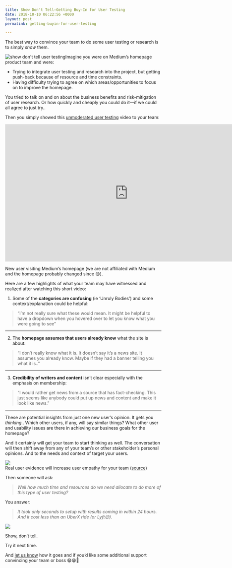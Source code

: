 ```yaml
---
title: Show Don't Tell—Getting Buy-In for User Testing
date: 2018-10-10 06:22:56 +0000
layout: post
permalink: getting-buyin-for-user-testing

---
```

The best way to convince your team to do some user testing or research is to simply _show_ them.

![show don't tell user testing](https://cdn-images-1.medium.com/max/1600/0*aXN2jbTBWj5uHPnH "Show don't tell user testing")Imagine you were on Medium’s homepage product team and were:

* Trying to integrate user testing and research into the project, but getting push-back because of resource and time constraints.
* Having difficulty trying to agree on which areas/opportunities to focus on to improve the homepage.

You tried to talk on and on about the business benefits and risk-mitigation of user research. Or how quickly and cheaply you could do it—if we could all agree to just try..

Then you simply showed this [unmoderated user testing](https://blog.userlook.co/remote-user-testing-for-mobile-apps) video to your team:

<iframe frameborder="0" scrolling="no" marginheight="0" marginwidth="0"width="788.54" height="443" type="text/html" src="https://www.youtube.com/embed/tRBQlRKT2SE?autoplay=0&fs=0&iv_load_policy=3&showinfo=0&rel=0&cc_load_policy=1&start=0&end=0"></iframe>

New user visiting Medium’s homepage (we are not affiliated with Medium and the homepage probably changed since 😊).

Here are a few highlights of what your team may have witnessed and realized after watching this short video:

1. Some of the **categories are confusing** (ie ‘Unruly Bodies’) and some context/explanation could be helpful:

> “I’m not really sure what these would mean. It might be helpful to have a dropdown when you hovered over to let you know what you were going to see”

***

2. The **homepage assumes that users already know** what the site is about:

> “I don’t really know what it is. It doesn’t say it’s a news site. It assumes you already know. Maybe if they had a banner telling you what it is..”

***

3. **Credibility of writers and content** isn’t clear especially with the emphasis on membership:

> “I would rather get news from a source that has fact-checking. This just seems like anybody could put up news and content and make it look like news.”

***

These are potential insights from just one new user’s opinion. It gets you _thinking_.. Which other users, if any, will say similar things? What other user and usability issues are there in achieving our business goals for the homepage?

And it certainly will get your team to start thinking as well. The conversation will then shift away from any of your team’s or other stakeholder’s personal opinions. And to the needs and context of target your users.

![](https://cdn-images-1.medium.com/max/1600/0*qILfJYq8oUMQrORo)  
Real user evidence will increase user empathy for your team ([source](http://www.giphy.com))

Then someone will ask:

> _Well how much time and resources do we need allocate to do more of this type of user testing?_

You answer:

> _It took only seconds to setup with results coming in within 24 hours. And it cost less than an UberX ride (or Lyft😊)._

![](https://cdn-images-1.medium.com/max/1600/0*owRvs5v-MFZb2oML.gif)

Show, don’t tell.

Try it next time.

And [let us know](http://www.twitter.com/userlookco) how it goes and if you’d like some additional support convincing your team or boss 😁😁🙌
